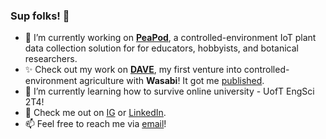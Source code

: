 ### Sup folks! 👋
- 🔭 I’m currently working on [**PeaPod**](https://github.com/OpenFormTech/PeaPod), a controlled-environment IoT plant data collection solution for for educators, hobbyists, and botanical researchers.
- ✨ Check out my work on [**DAVE**](https://github.com/jlefebvre55/DAVE), my first venture into controlled-environment agriculture with **Wasabi**! It got me [published](https://doi.org/10.47611/jsrhs.v9i1.1156).
- 🌱 I’m currently learning how to survive online university - UofT EngSci 2T4!
- 💬 Check me out on [IG](https://www.instagram.com/JLefebvre55) or [LinkedIn](https://www.linkedin.com/in/jayden-lefebvre-114bb4164/).
- 📫 Feel free to reach me via [email](mailto:jayden.lefebvre55@gmail.com)!
